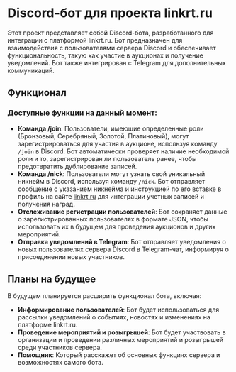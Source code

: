 # Discord-бот для проекта linkrt.ru

Этот проект представляет собой Discord-бота, разработанного для интеграции с платформой linkrt.ru. Бот предназначен для взаимодействия с пользователями сервера Discord и обеспечивает функциональность, такую как участие в аукционах и получение уведомлений. Бот также интегрирован с Telegram для дополнительных коммуникаций.

## Функционал

### Доступные функции на данный момент:
- **Команда /join**: Пользователи, имеющие определенные роли (Бронзовый, Серебряный, Золотой, Платиновый), могут зарегистрироваться для участия в аукционе, используя команду `/join` в Discord. Бот автоматически проверяет наличие необходимой роли и то, зарегистрирован ли пользователь ранее, чтобы предотвратить дублирование записей.
- **Команда /nick**: Пользователи могут узнать свой уникальный никнейм в Discord, используя команду `/nick`. Бот отправляет сообщение с указанием никнейма и инструкцией по его вставке в профиль на сайте [linkrt.ru](https://linkrt.ru/change-profile/) для интеграции учетных записей и получения наград.
- **Отслеживание регистрации пользователей**: Бот сохраняет данные о зарегистрированных пользователях в формате JSON, чтобы использовать их в будущем для проведения аукционов и других мероприятий.
- **Отправка уведомлений в Telegram**: Бот отправляет уведомления о новых пользователях сервера Discord в Telegram-чат, информируя о присоединении новых участников.

## Планы на будущее

В будущем планируется расширить функционал бота, включая:

- **Информирование пользователей**: Бот будет использоваться для рассылки уведомлений о событиях, новостях и изменениях на платформе linkrt.ru.
- **Проведение мероприятий и розыгрышей**: Бот будет участвовать в организации и проведении различных мероприятий и розыгрышей среди участников сервера.
- **Помощник**: Который расскажет об основных функциях сервера и возможностях самого бота.
